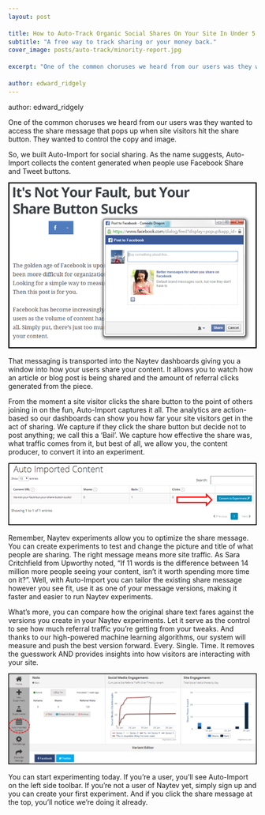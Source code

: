 ```yaml
---
layout: post

title: How to Auto-Track Organic Social Shares On Your Site In Under 5 Minutes
subtitle: "A free way to track sharing or your money back."
cover_image: posts/auto-track/minority-report.jpg

excerpt: "One of the common choruses we heard from our users was they wanted to access the share message that pops up when site visitors hit the share button. They wanted to control the copy and image."

author: edward_ridgely
---
```


author: edward_ridgely

One of the common choruses we heard from our users was they wanted to access the share message that pops up when site visitors hit the share button. They wanted to control the copy and image.

So, we built Auto-Import for social sharing. As the name suggests, Auto-Import collects the content generated when people use Facebook Share and Tweet buttons.

<div class="full zoomable"><img src="/images/posts/auto-track/control.png"></div>

That messaging is transported into the Naytev dashboards giving you a window into how your users share your content. It allows you to watch how an article or blog post is being shared and the amount of referral clicks generated from the piece.

From the moment a site visitor clicks the share button to the point of others joining in on the fun, Auto-Import captures it all. The analytics are action-based so our dashboards can show you how far your site visitors get in the act of sharing. We capture if they click the share button but decide not to post anything; we call this a ‘Bail’. We capture how effective the share was, what traffic comes from it, but best of all, we allow you, the content producer, to convert it into an experiment.

<div class="full zoomable"><img src="/images/posts/auto-track/automatic.png"></div>

Remember, Naytev experiments allow you to optimize the share message. You can create experiments to test and change the picture and title of what people are sharing. The right message means more site traffic. As Sara Critchfield from Upworthy noted, “If 11 words is the difference between 14 million more people seeing your content, isn’t it worth spending more time on it?”. Well, with Auto-Import you can tailor the existing share message however you see fit, use it as one of your message versions, making it faster and easier to run Naytev experiments.

What’s more, you can compare how the original share text fares against the versions you create in your Naytev experiments. Let it serve as the control to see how much referral traffic you’re getting from your tweaks. And thanks to our high-powered machine learning algorithms, our system will measure and push the best version forward. Every. Single. Time. It removes the guesswork AND provides insights into how visitors are interacting with your site.

<div class="full zoomable"><img src="/images/posts/auto-track/optimize.png"></div>

You can start experimenting today. If you’re a user, you’ll see Auto-Import on the left side toolbar. If you’re not a user of Naytev yet, simply sign up and you can create your first experiment. And if you click the share message at the top, you’ll notice we’re doing it already.